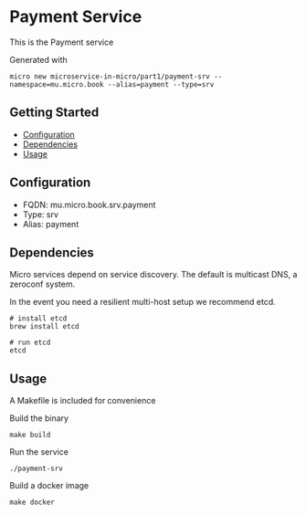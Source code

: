 # Payment Service

This is the Payment service

Generated with

```
micro new microservice-in-micro/part1/payment-srv --namespace=mu.micro.book --alias=payment --type=srv
```

## Getting Started

- [Configuration](#configuration)
- [Dependencies](#dependencies)
- [Usage](#usage)

## Configuration

- FQDN: mu.micro.book.srv.payment
- Type: srv
- Alias: payment

## Dependencies

Micro services depend on service discovery. The default is multicast DNS, a zeroconf system.

In the event you need a resilient multi-host setup we recommend etcd.

```
# install etcd
brew install etcd

# run etcd
etcd
```

## Usage

A Makefile is included for convenience

Build the binary

```
make build
```

Run the service
```
./payment-srv
```

Build a docker image
```
make docker
```